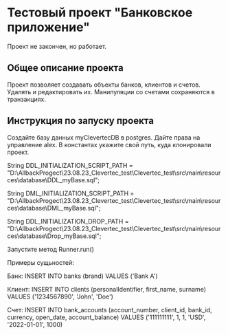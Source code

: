 # Тестовый проект "Банковское приложение"

Проект не закончен, но работает.

## Общее описание проекта

Проект позволяет создавать объекты банков, клиентов и счетов.
Удалять и редактировать их. Манипуляции со счетами сохраняются в транзакциях.


## Инструкция по запуску проекта
Создайте базу данных myClevertecDB в postgres. 
Дайте права на управление alex.
В константах укажите свой путь, куда клонировали проект.

String DDL_INITIALIZATION_SCRIPT_PATH = "D:\\AllbackProgect\\23.08.23_Clevertec_test\\Clevertec_test\\src\\main\\resources\\database\\DDL_myBase.sql";

String DML_INITIALIZATION_SCRIPT_PATH = "D:\\AllbackProgect\\23.08.23_Clevertec_test\\Clevertec_test\\src\\main\\resources\\database\\DML_myBase.sql";

String DDL_INITIALIZATION_DROP_PATH = "D:\\AllbackProgect\\23.08.23_Clevertec_test\\Clevertec_test\\src\\main\\resources\\database\\Drop_myBase.sql";

Запустите метод Runner.run()

Примеры сущьностей:

Банк:
INSERT INTO banks (brand) VALUES
('Bank A')

Клиент:
INSERT INTO clients (personalIdentifier, first_name, surname) VALUES
('1234567890', 'John', 'Doe')

Счет:
INSERT INTO bank_accounts (account_number, client_id, bank_id, currency, open_date, account_balance) VALUES
('111111111', 1, 1, 'USD', '2022-01-01', 1000)